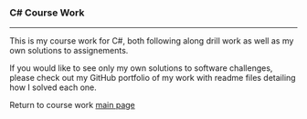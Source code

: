 ### C# Course Work
***

This is my course work for C#, both following along drill work as well as my own solutions to assignements.

If you would like to see only my own solutions to software challenges, please check out my GitHub portfolio of my work with readme files detailing how I solved each one.

Return to course work [main page](../../../) 
